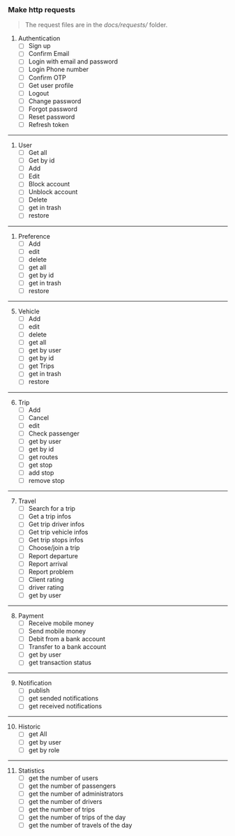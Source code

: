 
  ### Make http requests

> The request files are in the *docs/requests/* folder.


1. Authentication
   - [ ] Sign up
   - [ ] Confirm Email
   - [ ] Login with email and password
   - [ ] Login Phone number
   - [ ] Confirm OTP
   - [ ] Get user profile
   - [ ] Logout
   - [ ] Change password
   - [ ] Forgot password
   - [ ] Reset password
   - [ ] Refresh token
  
---

1. User
   - [ ] Get all
   - [ ] Get by id
   - [ ] Add
   - [ ] Edit
   - [ ] Block account
   - [ ] Unblock account
   - [ ] Delete
   - [ ] get in trash
   - [ ] restore

---

1. Preference
   - [ ] Add 
   - [ ] edit
   - [ ] delete
   - [ ] get all
   - [ ] get by id
   - [ ] get in trash
   - [ ] restore

---

5. Vehicle
   - [ ] Add 
   - [ ] edit
   - [ ] delete
   - [ ] get all
   - [ ] get by user
   - [ ] get by id
   - [ ] get Trips
   - [ ] get in trash
   - [ ] restore

---

6. Trip
    - [ ] Add
    - [ ] Cancel
    - [ ] edit
    - [ ] Check passenger
    - [ ] get by user
    - [ ] get by id
    - [ ] get routes
    - [ ] get stop
    - [ ] add stop
    - [ ] remove stop

---

7. Travel
   - [ ] Search for a trip
   - [ ] Get a trip infos
   - [ ] Get trip driver infos
   - [ ] Get trip vehicle infos
   - [ ] Get trip stops infos
   - [ ] Choose/join a trip
   - [ ] Report departure
   - [ ] Report arrival
   - [ ] Report problem
   - [ ] Client rating
   - [ ] driver rating
   - [ ] get by user
  
---

8. Payment
    - [ ] Receive mobile money
    - [ ] Send mobile money
    - [ ] Debit from a bank account
    - [ ] Transfer to a bank account
    - [ ] get by user
    - [ ] get transaction status
  
---

9.  Notification
    - [ ] publish
    - [ ] get sended notifications
    - [ ] get received notifications
  
---

10.  Historic
     - [ ] get All
     - [ ] get by user
     - [ ] get by role

---

11.   Statistics
      - [ ] get the number of users
      - [ ] get the number of passengers
      - [ ] get the number of administrators
      - [ ] get the number of drivers
      - [ ] get the number of trips
      - [ ] get the number of trips of the day
      - [ ] get the number of travels of the day